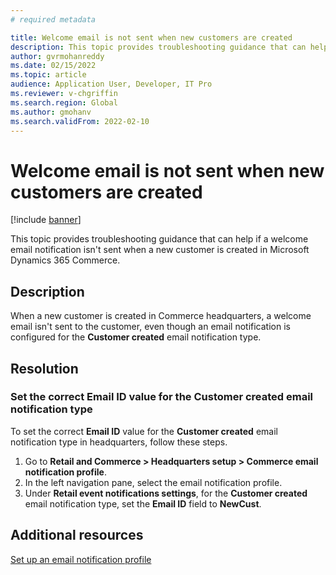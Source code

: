 ```yaml
---
# required metadata

title: Welcome email is not sent when new customers are created
description: This topic provides troubleshooting guidance that can help if a welcome email notification isn't sent when a new customer is created in Microsoft Dynamics 365 Commerce.
author: gvrmohanreddy
ms.date: 02/15/2022
ms.topic: article
audience: Application User, Developer, IT Pro
ms.reviewer: v-chgriffin
ms.search.region: Global
ms.author: gmohanv
ms.search.validFrom: 2022-02-10
---
```


# Welcome email is not sent when new customers are created

[!include [banner](../../includes/banner.md)]

This topic provides troubleshooting guidance that can help if a welcome email notification isn't sent when a new customer is created in Microsoft Dynamics 365 Commerce.

## Description

When a new customer is created in Commerce headquarters, a welcome email isn't sent to the customer, even though an email notification is configured for the **Customer created** email notification type.

## Resolution

### Set the correct Email ID value for the Customer created email notification type

To set the correct **Email ID** value for the **Customer created** email notification type in headquarters, follow these steps.

1. Go to **Retail and Commerce \> Headquarters setup \> Commerce email notification profile**.
1. In the left navigation pane, select the email notification profile.
1. Under **Retail event notifications settings**, for the **Customer created** email notification type, set the **Email ID** field to **NewCust**.

## Additional resources

[Set up an email notification profile](../email-notification-profiles.md)
